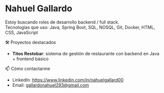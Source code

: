# Nahuel Gallardo

Estoy buscando roles de desarrollo backend / full stack.  
Tecnologías que uso: Java, Spring Boot, SQL, NOSQL, Git, Docker, HTML, CSS, JavaScript  

🛠 Proyectos destacados  
- **Titos Restobar**: sistema de gestión de restaurante con backend en Java + frontend básico    

📫 Cómo contactarme  
- LinkedIn: https://www.linkedin.com/in/nahuelgallard00
- Email: gallardonahuel293@gmail.com


<!--
**gallard00/gallard00** is a ✨ _special_ ✨ repository because its `README.md` (this file) appears on your GitHub profile.

Here are some ideas to get you started:

- 🔭 I’m currently working on ...
- 🌱 I’m currently learning ...
- 👯 I’m looking to collaborate on ...
- 🤔 I’m looking for help with ...
- 💬 Ask me about ...
- 📫 How to reach me: ...
- 😄 Pronouns: ...
- ⚡ Fun fact: ...
-->

